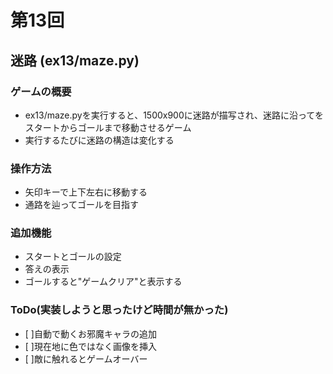 # 第13回
## 迷路 (ex13/maze.py)
### ゲームの概要
 - ex13/maze.pyを実行すると、1500x900に迷路が描写され、迷路に沿ってを
   スタートからゴールまで移動させるゲーム
 - 実行するたびに迷路の構造は変化する

### 操作方法
  - 矢印キーで上下左右に移動する
  - 通路を辿ってゴールを目指す

### 追加機能
 - スタートとゴールの設定
 - 答えの表示
 - ゴールすると"ゲームクリア"と表示する

### ToDo(実装しようと思ったけど時間が無かった)
 - [ ]自動で動くお邪魔キャラの追加
 - [ ]現在地に色ではなく画像を挿入
 - [ ]敵に触れるとゲームオーバー